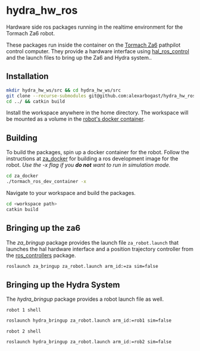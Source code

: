 # hydra_hw_ros
Hardware side ros packages running in the realtime environment for the Tormach Za6 robot.

These packages run inside the container on the [Tormach Za6](https://tormach.com/machines/robots.html) pathpilot control computer. They provide a hardware interface using [hal_ros_control](https://github.com/tormach/hal_ros_control) and the launch files to bring up the Za6 and Hydra system..

## Installation
```sh
mkdir hydra_hw_ws/src && cd hydra_hw_ws/src
git clone --recurse-submodules git@github.com:alexarbogast/hydra_hw_ros.git
cd ../ && catkin build
```
Install the workspace anywhere in the home directory. The workspace will be mounted as a volume in the [robot's docker container](https://github.com/alexarbogast/za_docker).

## Building
To build the packages, spin up a docker container for the robot. Follow the instructions at [za_docker](https://github.com/alexarbogast/za_docker) for building a ros development image for the robot.
*Use the -x flag if you **do not** want to run in simulation mode.*
```sh
cd za_docker
./tormach_ros_dev_container -x
```
Navigate to your workspace and build the packages.
```sh
cd <workspace path>
catkin build
````

## Bringing up the za6
The *za_bringup* package provides the launch file `za_robot.launch` that launches the hal hardware interface and a position trajectory controller from the [ros_controllers](https://github.com/ros-controls/ros_controllers) package. 
```sh
roslaunch za_bringup za_robot.launch arm_id:=za sim=false
```
## Bringing up the Hydra System 
The *hydra_bringup* package provides a robot launch file as well. 

`robot 1 shell`
```sh
roslaunch hydra_bringup za_robot.launch arm_id:=rob1 sim=false
```
`robot 2 shell`
```sh
roslaunch hydra_bringup za_robot.launch arm_id:=rob2 sim=false
```
